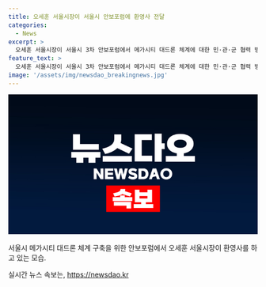 ```yaml
---
title: 오세훈 서울시장이 서울시 안보포럼에 환영사 전달
categories:
  - News
excerpt: >
  오세훈 서울시장이 서울시 3차 안보포럼에서 메가시티 대드론 체계에 대한 민·관·군 협력 방안을 강조하며 환영사를 진행했다. 지역 안보 강화를 위한 새로운 논의와 협력에 대한 의지를 드러내며, 향후 안보 분야에서의 적극적인 역할을 시사했다.
feature_text: >
  오세훈 서울시장이 서울시 3차 안보포럼에서 메가시티 대드론 체계에 대한 민·관·군 협력 방안을 강조하며 환영사를 진행했다. 지역 안보 강화를 위한 새로운 논의와 협력에 대한 의지를 드러내며, 향후 안보 분야에서의 적극적인 역할을 시사했다.
image: '/assets/img/newsdao_breakingnews.jpg'
---
```


<p><img src="/assets/img/newsdao_breakingnews.jpg" alt="pcversion 속보" /></p>

<p>서울시 메가시티 대드론 체계 구축을 위한 안보포럼에서 오세훈 서울시장이 환영사를 하고 있는 모습.</p>
실시간 뉴스 속보는, <a href="https://newsdao.kr" rel="dofollow">https://newsdao.kr</a>



